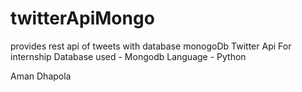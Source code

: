 # twitterApiMongo
provides rest api of tweets with database monogoDb
Twitter Api For internship
Database used - Mongodb
Language - Python


Aman Dhapola
